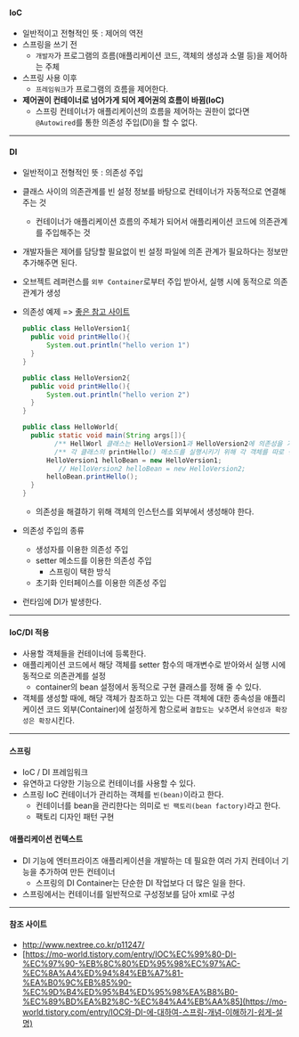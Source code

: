 #### IoC

- 일반적이고 전형적인 뜻 : 제어의 역전
- 스프링을 쓰기 전
  - `개발자`가 프로그램의 흐름(애플리케이션 코드, 객체의 생성과 소멸 등)을 제어하는 주체
- 스프링 사용 이후
  - `프레임워크`가 프로그램의 흐름을 제어한다.
- **제어권이 컨테이너로 넘어가게 되어 제어권의 흐름이 바뀜(IoC)**
  - 스프링 컨테이너가 애플리케이션의 흐름을 제어하는 권한이 없다면 `@Autowired`를 통한 의존성 주입(DI)을 할 수 없다.

---

#### DI

- 일반적이고 전형적인 뜻 : 의존성 주입

- 클래스 사이의 의존관계를 빈 설정 정보를 바탕으로 컨테이너가 자동적으로 연결해주는 것

  - 컨테이너가 애플리케이션 흐름의 주체가 되어서 애플리케이션 코드에 의존관계를 주입해주는 것

- 개발자들은 제어를 담당할 필요없이 빈 설정 파일에 의존 관계가 필요하다는 정보만 추가해주면 된다.

- 오브젝트 레퍼런스를 `외부 Container`로부터 주입 받아서, 실행 시에 동적으로 의존관계가 생성

- 의존성 예제 => [좋은 참고 사이트]([https://mo-world.tistory.com/entry/IOC%EC%99%80-DI-%EC%97%90-%EB%8C%80%ED%95%98%EC%97%AC-%EC%8A%A4%ED%94%84%EB%A7%81-%EA%B0%9C%EB%85%90-%EC%9D%B4%ED%95%B4%ED%95%98%EA%B8%B0-%EC%89%BD%EA%B2%8C-%EC%84%A4%EB%AA%85](https://mo-world.tistory.com/entry/IOC와-DI-에-대하여-스프링-개념-이해하기-쉽게-설명))

  ```java
  public class HelloVersion1{
  	public void printHello(){
  		System.out.println("hello verion 1")
  	}
  }
  
  public class HelloVersion2{
  	public void printHello(){
  		System.out.println("hello verion 2")
  	}
  }
  
  public class HelloWorld{
  	public static void main(String args[]){
          /** HellWorl 클래스는 HelloVersion1과 HelloVersion2에 의존성을 가지고 있다. **/
          /** 각 클래스의 printHello() 메소드를 실행시키기 위해 각 객체를 따로 생성해줘야 한다. **/
  		HelloVersion1 helloBean = new HelloVersion1;
           // HelloVersion2 helloBean = new HelloVersion2;
  		helloBean.printHello();
  	}
  }
  ```

  - 의존성을 해결하기 위해 객체의 인스턴스를 외부에서 생성해야 한다.

- 의존성 주입의 종류

  - 생성자를 이용한 의존성 주입
  - setter 메소드를 이용한 의존성 주입
    - 스프링이 택한 방식
  - 초기화 인터페이스를 이용한 의존성 주입

- 런타임에 DI가 발생한다.

---

#### IoC/DI 적용

- 사용할 객체들을 컨테이너에 등록한다.
- 애플리케이션 코드에서 해당 객체를 setter 함수의 매개변수로 받아와서 실행 시에 동적으로 의존관계를 설정
  - container의 bean 설정에서 동적으로 구현 클래스를 정해 줄 수 있다.
- 객체를 생성할 때에, 해당 객체가 참조하고 있는 다른 객체에 대한 종속성을 애플리케이션 코드 외부(Container)에 설정하게 함으로써 `결합도는 낮추`면서 `유연성과 확장성은 확장`시킨다.

---

#### 스프링

- IoC / DI 프레임워크
- 유연하고 다양한 기능으로 컨테이너를 사용할 수 있다.
- 스프링 IoC 컨테이너가 관리하는 객체를 `빈(bean)`이라고 한다.
  - 컨테이너를 bean을 관리한다는 의미로 `빈 팩토리(bean factory)`라고 한다.
  - 팩토리 디자인 패턴 구현

#### 애플리케이션 컨텍스트

- DI 기능에 엔터프라이즈 애플리케이션을 개발하는 데 필요한 여러 가지 컨테이너 기능을 추가하여 만든 컨테이너
  - 스프링의 DI Container는 단순한 DI 작업보다 더 많은 일을 한다.
- 스프링에서는 컨테이너를 일반적으로 구성정보를 담아 xml로 구성

---

#### 참조 사이트

- http://www.nextree.co.kr/p11247/
- [https://mo-world.tistory.com/entry/IOC%EC%99%80-DI-%EC%97%90-%EB%8C%80%ED%95%98%EC%97%AC-%EC%8A%A4%ED%94%84%EB%A7%81-%EA%B0%9C%EB%85%90-%EC%9D%B4%ED%95%B4%ED%95%98%EA%B8%B0-%EC%89%BD%EA%B2%8C-%EC%84%A4%EB%AA%85](https://mo-world.tistory.com/entry/IOC와-DI-에-대하여-스프링-개념-이해하기-쉽게-설명)